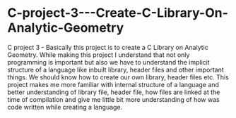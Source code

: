 # C-project-3---Create-C-Library-On-Analytic-Geometry
C project 3    -   Basically this project is to create a C Library on Analytic Geometry. While making this project I understand that not only programming is important but also we have to understand the implicit structure of a language like inbuilt library, header files and other important things. We should know how to create our own library, header files etc. This project makes me more familiar with internal structure of a language and better understanding of library file, header file, how files are linked at the time of compilation and give me little bit more understanding of how was code written while creating a language.
